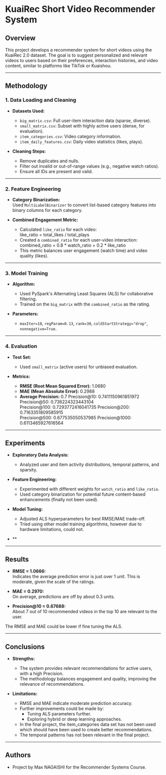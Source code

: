 # KuaiRec Short Video Recommender System

## Overview

This project develops a recommender system for short videos using the KuaiRec 2.0 dataset. The goal is to suggest personalized and relevant videos to users based on their preferences, interaction histories, and video content, similar to platforms like TikTok or Kuaishou.

---

## Methodology

### 1. Data Loading and Cleaning

- **Datasets Used:**
  - `big_matrix.csv`: Full user-item interaction data (sparse, diverse).
  - `small_matrix.csv`: Subset with highly active users (dense, for evaluation).
  - `item_categories.csv`: Video category information.
  - `item_daily_features.csv`: Daily video statistics (likes, plays).

- **Cleaning Steps:**
  - Remove duplicates and nulls.
  - Filter out invalid or out-of-range values (e.g., negative watch ratios).
  - Ensure all IDs are present and valid.

---

### 2. Feature Engineering

- **Category Binarization:**  
  Used `MultiLabelBinarizer` to convert list-based category features into binary columns for each category.

- **Combined Engagement Metric:**  
  - Calculated `like_ratio` for each video:  
    like_ratio = total_likes / total_plays
  - Created a `combined_ratio` for each user-video interaction:  
    combined_ratio = 0.8 * watch_ratio + 0.2 * like_ratio
  - This metric balances user engagement (watch time) and video quality (likes).

---

### 3. Model Training

- **Algorithm:**  
  - Used PySpark's Alternating Least Squares (ALS) for collaborative filtering.
  - Trained on the `big_matrix` with the `combined_ratio` as the rating.



- **Parameters:**  
  - `maxIter=10`, `regParam=0.13`, `rank=30`, `coldStartStrategy="drop"`, `nonnegative=True`.

---

### 4. Evaluation

- **Test Set:**  
  - Used `small_matrix` (active users) for unbiased evaluation.

- **Metrics:**
  - **RMSE (Root Mean Squared Error):** 1.0680
  - **MAE (Mean Absolute Error):** 0.2988
  - **Average Precision:** 0.7 
    Precision@10: 0.7411150961851972                                                                        
    Precision@50: 0.736224323443104                                                                         
    Precision@100: 0.7293772416041735
    Precision@200: 0.7163351809585915                                                                           
    Precision@500: 0.677535050537985
    Precision@1000: 0.6113465927616564

---

## Experiments

- **Exploratory Data Analysis:**  
  - Analyzed user and item activity distributions, temporal patterns, and sparsity.

- **Feature Engineering:**  
  - Experimented with different weights for `watch_ratio` and `like_ratio`.
  - Used category binarization for potential future content-based enhancements (finally not been used).

- **Model Tuning:**  
  - Adjusted ALS hyperparameters for best RMSE/MAE trade-off.
  - Tried using other model training algorithms, however due to hardware limitations, could not.
- **

---

## Results

- **RMSE = 1.0666:**  
  Indicates the average prediction error is just over 1 unit. This is moderate, given the scale of the ratings.

- **MAE = 0.2970:**  
  On average, predictions are off by about 0.3 units.

- **Precision@10 = 0.67688:**  
  About 7 out of 10 recommended videos in the top 10 are relevant to the user.

The RMSE and MAE could be lower if fine tuning the ALS.

---

## Conclusions

- **Strengths:**
  - The system provides relevant recommendations for active users, with a high Precision.
  - The methodology balances engagement and quality, improving the relevance of recommendations.

- **Limitations:**
  - RMSE and MAE indicate moderate prediction accuracy.
  - Further improvements could be made by:
    - Tuning ALS parameters further.
    - Exploring hybrid or deep learning approaches.
  - In the final project, the item_categories data set has not been used which should have been used to create better recommendations.
  - The temporal patterns has not been relevant in the final project. 

---


## Authors

- Project by Max NAGAISHI for the Recommender Systems Course.
